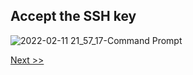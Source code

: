 ## Accept the SSH key

![2022-02-11 21_57_17-Command Prompt](https://user-images.githubusercontent.com/55657279/153614941-81fcd6e6-e010-49cf-8cc8-df0aa041526d.png)

[Next >>](3.md)
